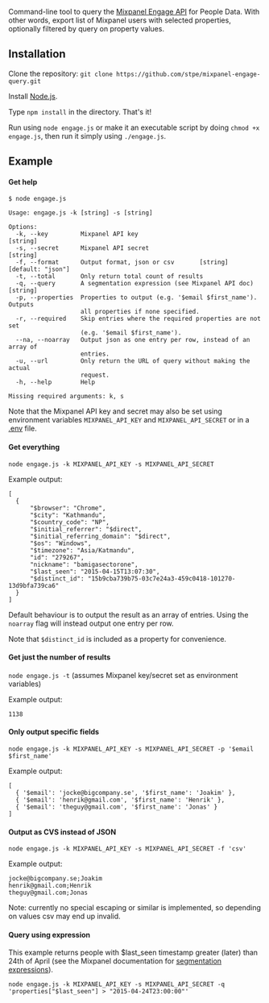Command-line tool to query the [Mixpanel Engage API](https://mixpanel.com/docs/api-documentation/data-export-api#engage-default) for People Data. With other words, export list of Mixpanel users with selected properties, optionally filtered by query on property values.

## Installation

Clone the repository:
``git clone https://github.com/stpe/mixpanel-engage-query.git``

Install [Node.js](http://nodejs.org/).

Type ``npm install`` in the directory. That's it!

Run using `node engage.js` or make it an executable script by doing `chmod +x engage.js`, then run it simply using `./engage.js`.

## Example

#### Get help

```
$ node engage.js

Usage: engage.js -k [string] -s [string]

Options:
  -k, --key         Mixpanel API key                                    [string]
  -s, --secret      Mixpanel API secret                                 [string]
  -f, --format      Output format, json or csv       [string]  [default: "json"]
  -t, --total       Only return total count of results
  -q, --query       A segmentation expression (see Mixpanel API doc)    [string]
  -p, --properties  Properties to output (e.g. '$email $first_name'). Outputs
                    all properties if none specified.
  -r, --required    Skip entries where the required properties are not set
                    (e.g. '$email $first_name').
  --na, --noarray   Output json as one entry per row, instead of an array of
                    entries.
  -u, --url         Only return the URL of query without making the actual
                    request.
  -h, --help        Help

Missing required arguments: k, s
```

Note that the Mixpanel API key and secret may also be set using environment variables `MIXPANEL_API_KEY` and `MIXPANEL_API_SECRET` or in a [.env](https://github.com/motdotla/dotenv) file.

#### Get everything

``node engage.js -k MIXPANEL_API_KEY -s MIXPANEL_API_SECRET``

Example output:
```
[
  {
      "$browser": "Chrome",
      "$city": "Kathmandu",
      "$country_code": "NP",
      "$initial_referrer": "$direct",
      "$initial_referring_domain": "$direct",
      "$os": "Windows",
      "$timezone": "Asia/Katmandu",
      "id": "279267",
      "nickname": "bamigasectorone",
      "$last_seen": "2015-04-15T13:07:30",
      "$distinct_id": "15b9cba739b75-03c7e24a3-459c0418-101270-13d9bfa739ca6"
  }
]
```

Default behaviour is to output the result as an array of entries. Using the `noarray` flag will instead output one entry per row.

Note that `$distinct_id` is included as a property for convenience.

#### Get just the number of results

``node engage.js -t`` (assumes Mixpanel key/secret set as environment variables)

Example output:
```
1138
```

#### Only output specific fields

``node engage.js -k MIXPANEL_API_KEY -s MIXPANEL_API_SECRET -p '$email $first_name'``

Example output:
```
[
  { '$email': 'jocke@bigcompany.se', '$first_name': 'Joakim' },
  { '$email': 'henrik@gmail.com', '$first_name': 'Henrik' },
  { '$email': 'theguy@gmail.com', '$first_name': 'Jonas' }
]
```

#### Output as CVS instead of JSON

``node engage.js -k MIXPANEL_API_KEY -s MIXPANEL_API_SECRET -f 'csv'``

Example output:
```
jocke@bigcompany.se;Joakim
henrik@gmail.com;Henrik
theguy@gmail.com;Jonas
```

Note: currently no special escaping or similar is implemented, so depending on values csv may end up invalid.

#### Query using expression

This example returns people with $last_seen timestamp greater (later) than 24th of April (see the Mixpanel documentation for [segmentation expressions](https://mixpanel.com/docs/api-documentation/data-export-api#segmentation-expressions)).

``node engage.js -k MIXPANEL_API_KEY -s MIXPANEL_API_SECRET -q 'properties["$last_seen"] > "2015-04-24T23:00:00"'``

